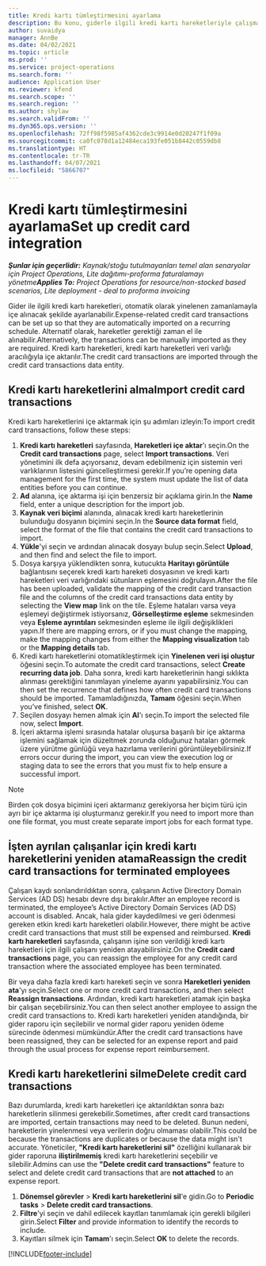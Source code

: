 ```yaml
---
title: Kredi kartı tümleştirmesini ayarlama
description: Bu konu, giderle ilgili kredi kartı hareketleriyle çalışma konusunda bilgi vermektedir.
author: suvaidya
manager: AnnBe
ms.date: 04/02/2021
ms.topic: article
ms.prod: ''
ms.service: project-operations
ms.search.form: ''
audience: Application User
ms.reviewer: kfend
ms.search.scope: ''
ms.search.region: ''
ms.author: shylaw
ms.search.validFrom: ''
ms.dyn365.ops.version: ''
ms.openlocfilehash: 72ff98f5985af4362cde3c9914e0d20247f1f09a
ms.sourcegitcommit: ca0fc078d1a12484eca193fe051b8442c0559db8
ms.translationtype: HT
ms.contentlocale: tr-TR
ms.lasthandoff: 04/07/2021
ms.locfileid: "5866707"
---
```

# <a name="set-up-credit-card-integration"></a><span data-ttu-id="12a40-103">Kredi kartı tümleştirmesini ayarlama</span><span class="sxs-lookup"><span data-stu-id="12a40-103">Set up credit card integration</span></span>

<span data-ttu-id="12a40-104">_**Şunlar için geçerlidir:** Kaynak/stoğu tutulmayanları temel alan senaryolar için Project Operations, Lite dağıtımı-proforma faturalamayı yönetme_</span><span class="sxs-lookup"><span data-stu-id="12a40-104">_**Applies To:** Project Operations for resource/non-stocked based scenarios, Lite deployment - deal to proforma invoicing_</span></span>

<span data-ttu-id="12a40-105">Gider ile ilgili kredi kartı hareketleri, otomatik olarak yinelenen zamanlamayla içe alınacak şekilde ayarlanabilir.</span><span class="sxs-lookup"><span data-stu-id="12a40-105">Expense-related credit card transactions can be set up so that they are automatically imported on a recurring schedule.</span></span> <span data-ttu-id="12a40-106">Alternatif olarak, hareketler gerektiği zaman el ile alınabilir.</span><span class="sxs-lookup"><span data-stu-id="12a40-106">Alternatively, the transactions can be manually imported as they are required.</span></span> <span data-ttu-id="12a40-107">Kredi kartı hareketleri, kredi kartı hareketleri veri varlığı aracılığıyla içe aktarılır.</span><span class="sxs-lookup"><span data-stu-id="12a40-107">The credit card transactions are imported through the credit card transactions data entity.</span></span>

## <a name="import-credit-card-transactions"></a><span data-ttu-id="12a40-108">Kredi kartı hareketlerini alma</span><span class="sxs-lookup"><span data-stu-id="12a40-108">Import credit card transactions</span></span>

<span data-ttu-id="12a40-109">Kredi kartı hareketlerini içe aktarmak için şu adımları izleyin:</span><span class="sxs-lookup"><span data-stu-id="12a40-109">To import credit card transactions, follow these steps:</span></span>

1. <span data-ttu-id="12a40-110">**Kredi kartı hareketleri** sayfasında, **Hareketleri içe aktar**'ı seçin.</span><span class="sxs-lookup"><span data-stu-id="12a40-110">On the **Credit card transactions** page, select **Import transactions**.</span></span> <span data-ttu-id="12a40-111">Veri yönetimini ilk defa açıyorsanız, devam edebilmeniz için sistemin veri varlıklarının listesini güncelleştirmesi gerekir.</span><span class="sxs-lookup"><span data-stu-id="12a40-111">If you’re opening data management for the first time, the system must update the list of data entities before you can continue.</span></span>
2. <span data-ttu-id="12a40-112">**Ad** alanına, içe aktarma işi için benzersiz bir açıklama girin.</span><span class="sxs-lookup"><span data-stu-id="12a40-112">In the **Name** field, enter a unique description for the import job.</span></span>
3. <span data-ttu-id="12a40-113">**Kaynak veri biçimi** alanında, alınacak kredi kartı hareketlerinin bulunduğu dosyanın biçimini seçin.</span><span class="sxs-lookup"><span data-stu-id="12a40-113">In the **Source data format** field, select the format of the file that contains the credit card transactions to import.</span></span>
4. <span data-ttu-id="12a40-114">**Yükle**'yi seçin ve ardından alınacak dosyayı bulup seçin.</span><span class="sxs-lookup"><span data-stu-id="12a40-114">Select **Upload**, and then find and select the file to import.</span></span>
5. <span data-ttu-id="12a40-115">Dosya karşıya yüklendikten sonra, kutucukta **Haritayı görüntüle** bağlantısını seçerek kredi kartı hareketi dosyasının ve kredi kartı hareketleri veri varlığındaki sütunların eşlemesini doğrulayın.</span><span class="sxs-lookup"><span data-stu-id="12a40-115">After the file has been uploaded, validate the mapping of the credit card transaction file and the columns of the credit card transactions data entity by selecting the **View map** link on the tile.</span></span> <span data-ttu-id="12a40-116">Eşleme hataları varsa veya eşlemeyi değiştirmek istiyorsanız, **Görselleştirme eşleme** sekmesinden veya **Eşleme ayrıntıları** sekmesinden eşleme ile ilgili değişiklikleri yapın.</span><span class="sxs-lookup"><span data-stu-id="12a40-116">If there are mapping errors, or if you must change the mapping, make the mapping changes from either the **Mapping visualization** tab or the **Mapping details** tab.</span></span>
6. <span data-ttu-id="12a40-117">Kredi kartı hareketlerini otomatikleştirmek için **Yinelenen veri işi oluştur** öğesini seçin.</span><span class="sxs-lookup"><span data-stu-id="12a40-117">To automate the credit card transactions, select **Create recurring data job**.</span></span> <span data-ttu-id="12a40-118">Daha sonra, kredi kartı hareketlerinin hangi sıklıkta alınması gerektiğini tanımlayan yineleme ayarını yapabilirsiniz.</span><span class="sxs-lookup"><span data-stu-id="12a40-118">You can then set the recurrence that defines how often credit card transactions should be imported.</span></span> <span data-ttu-id="12a40-119">Tamamladığınızda, **Tamam** öğesini seçin.</span><span class="sxs-lookup"><span data-stu-id="12a40-119">When you’ve finished, select **OK**.</span></span>
7. <span data-ttu-id="12a40-120">Seçilen dosyayı hemen almak için **Al**'ı seçin.</span><span class="sxs-lookup"><span data-stu-id="12a40-120">To import the selected file now, select **Import**.</span></span>
8. <span data-ttu-id="12a40-121">İçeri aktarma işlemi sırasında hatalar oluşursa başarılı bir içe aktarma işlemini sağlamak için düzeltmek zorunda olduğunuz hataları görmek üzere yürütme günlüğü veya hazırlama verilerini görüntüleyebilirsiniz.</span><span class="sxs-lookup"><span data-stu-id="12a40-121">If errors occur during the import, you can view the execution log or staging data to see the errors that you must fix to help ensure a successful import.</span></span>

> [!NOTE]
> <span data-ttu-id="12a40-122">Birden çok dosya biçimini içeri aktarmanız gerekiyorsa her biçim türü için ayrı bir içe aktarma işi oluşturmanız gerekir.</span><span class="sxs-lookup"><span data-stu-id="12a40-122">If you need to import more than one file format, you must create separate import jobs for each format type.</span></span>

## <a name="reassign-the-credit-card-transactions-for-terminated-employees"></a><span data-ttu-id="12a40-123">İşten ayrılan çalışanlar için kredi kartı hareketlerini yeniden atama</span><span class="sxs-lookup"><span data-stu-id="12a40-123">Reassign the credit card transactions for terminated employees</span></span>

<span data-ttu-id="12a40-124">Çalışan kaydı sonlandırıldıktan sonra, çalışanın Active Directory Domain Services (AD DS) hesabı devre dışı bırakılır.</span><span class="sxs-lookup"><span data-stu-id="12a40-124">After an employee record is terminated, the employee’s Active Directory Domain Services (AD DS) account is disabled.</span></span> <span data-ttu-id="12a40-125">Ancak, hala gider kaydedilmesi ve geri ödenmesi gereken etkin kredi kartı hareketleri olabilir.</span><span class="sxs-lookup"><span data-stu-id="12a40-125">However, there might be active credit card transactions that must still be expensed and reimbursed.</span></span> <span data-ttu-id="12a40-126">**Kredi kartı hareketleri** sayfasında, çalışanın işine son verildiği kredi kartı hareketleri için ilgili çalışanı yeniden atayabilirsiniz.</span><span class="sxs-lookup"><span data-stu-id="12a40-126">On the **Credit card transactions** page, you can reassign the employee for any credit card transaction where the associated employee has been terminated.</span></span>

<span data-ttu-id="12a40-127">Bir veya daha fazla kredi kartı hareketi seçin ve sonra **Hareketleri yeniden ata**'yı seçin.</span><span class="sxs-lookup"><span data-stu-id="12a40-127">Select one or more credit card transactions, and then select **Reassign transactions**.</span></span> <span data-ttu-id="12a40-128">Ardından, kredi kartı hareketleri atamak için başka bir çalışan seçebilirsiniz.</span><span class="sxs-lookup"><span data-stu-id="12a40-128">You can then select another employee to assign the credit card transactions to.</span></span> <span data-ttu-id="12a40-129">Kredi kartı hareketleri yeniden atandığında, bir gider raporu için seçilebilir ve normal gider raporu yeniden ödeme sürecinde ödenmesi mümkündür.</span><span class="sxs-lookup"><span data-stu-id="12a40-129">After the credit card transactions have been reassigned, they can be selected for an expense report and paid through the usual process for expense report reimbursement.</span></span>

## <a name="delete-credit-card-transactions"></a><span data-ttu-id="12a40-130">Kredi kartı hareketlerini silme</span><span class="sxs-lookup"><span data-stu-id="12a40-130">Delete credit card transactions</span></span> 

<span data-ttu-id="12a40-131">Bazı durumlarda, kredi kartı hareketleri içe aktarıldıktan sonra bazı hareketlerin silinmesi gerekebilir.</span><span class="sxs-lookup"><span data-stu-id="12a40-131">Sometimes, after credit card transactions are imported, certain transactions may need to be deleted.</span></span> <span data-ttu-id="12a40-132">Bunun nedeni, hareketlerin yinelenmesi veya verilerin doğru olmaması olabilir.</span><span class="sxs-lookup"><span data-stu-id="12a40-132">This could be because the transactions are duplicates or because the data might isn't accurate.</span></span> <span data-ttu-id="12a40-133">Yöneticiler, **"Kredi kartı hareketlerini sil"** özelliğini kullanarak bir gider raporuna **iliştirilmemiş** kredi kartı hareketlerini seçebilir ve silebilir.</span><span class="sxs-lookup"><span data-stu-id="12a40-133">Admins can use the **"Delete credit card transactions"** feature to select and delete credit card transactions that are **not attached** to an expense report.</span></span> 

1. <span data-ttu-id="12a40-134">**Dönemsel görevler** > **Kredi kartı hareketlerini sil**'e gidin.</span><span class="sxs-lookup"><span data-stu-id="12a40-134">Go to **Periodic tasks** > **Delete credit card transactions**.</span></span>
2. <span data-ttu-id="12a40-135">**Filtre**'yi seçin ve dahil edilecek kayıtları tanımlamak için gerekli bilgileri girin.</span><span class="sxs-lookup"><span data-stu-id="12a40-135">Select **Filter** and provide information to identify the records to include.</span></span>
3. <span data-ttu-id="12a40-136">Kayıtları silmek için **Tamam**'ı seçin.</span><span class="sxs-lookup"><span data-stu-id="12a40-136">Select **OK** to delete the records.</span></span> 

[!INCLUDE[footer-include](../includes/footer-banner.md)]
